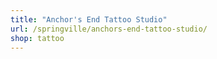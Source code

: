 ```yaml
---
title: "Anchor's End Tattoo Studio"
url: /springville/anchors-end-tattoo-studio/
shop: tattoo
---
```

